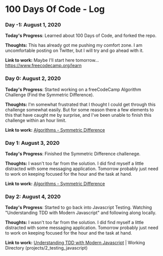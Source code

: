 # 100 Days Of Code - Log

### Day -1: August 1, 2020

**Today's Progress**: Learned about 100 Days of Code, and forked the repo. 

**Thoughts:** This has already got me pushing my comfort zone. I am uncomfortable posting on Twitter, but I will try and go ahead with it. 

**Link to work:** Maybe I'll start here tomorrow... https://www.freecodecamp.org/learn


### Day 0: August 2, 2020

**Today's Progress**: Started working on a freeCodeCamp Algorithm Challenge (Find the Symmetric Difference).

**Thoughts:** I'm somewhat frustrated that I thought I could get through this challenge somewhat easily. But for some reason there a few elements to this that have caught me by surprise, and I've been unable to finish this challenge within an hour limit. 

**Link to work:** [Algorithms - Symmetric Difference](projects/1_algorithms_symmetric_difference/main.js)


### Day 1: August 3, 2020

**Today's Progress**: Finished the Symmetric Difference challenege. 

**Thoughts:** I wasn't too far from the solution. I did find myself a little distracted with some messaging application. Tomorrow probably just need to work on keeping focused for the hour and the task at hand. 

**Link to work:** [Algorithms - Symmetric Difference](projects/1_algorithms_symmetric_difference/main.js)

### Day 2: August 4, 2020

**Today's Progress**: Started to go back into Javascript Testing. Watching "Understanding TDD with Modern Javascript" and following along locally.

**Thoughts:** I wasn't too far from the solution. I did find myself a little distracted with some messaging application. Tomorrow probably just need to work on keeping focused for the hour and the task at hand. 

**Link to work:** [Understanding TDD with Modern Javascript](https://youtu.be/oneGCBiPK_Q?t=2387) | Working Directory (projects/2_testing_javascript)

